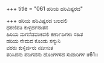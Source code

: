 +++
title = "061 ಹರಿಯ ಹರಿವಿಷ್ಟರದ"

+++
ಹರಿಯ ಹರಿವಿಷ್ಟರದ ಬಲದಲಿ   
ಧರಣಿಪತಿ ಕುಳ್ಳಿರ್ದನಾತನ   
ಹಿರಿಯ ಮಗನೆಡವಂಕದಲಿ ಕರ್ಣಾದಿಗಳು ಸಹಿತ   
ಹರಿಯ ನೇಮವ ಕೊಂಡು ಸನ್ಮುನಿ   
ವರರು ಕುಳ್ಳಿರ್ದರು ನದೀಸುತ   
ತರಿಸಿದನು ಪಡಿಗವನು ಹೊಂಗಳಸದ ಸುವಾರಿಗಳ    ॥61॥